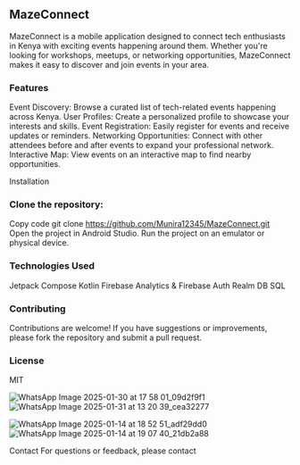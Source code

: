 
## MazeConnect
MazeConnect is a mobile application designed to connect tech enthusiasts in Kenya with exciting events happening around them. Whether you're looking for workshops, meetups, or networking opportunities, MazeConnect makes it easy to discover and join events in your area.

### Features
Event Discovery: Browse a curated list of tech-related events happening across Kenya.
User Profiles: Create a personalized profile to showcase your interests and skills.
Event Registration: Easily register for events and receive updates or reminders.
Networking Opportunities: Connect with other attendees before and after events to expand your professional network.
Interactive Map: View events on an interactive map to find nearby opportunities.

Installation
### Clone the repository:

Copy code
git clone https://github.com/Munira12345/MazeConnect.git
Open the project in Android Studio.
Run the project on an emulator or physical device.

### Technologies Used
Jetpack Compose
Kotlin
Firebase Analytics & Firebase Auth
Realm DB 
SQL 

### Contributing
Contributions are welcome! If you have suggestions or improvements, please fork the repository and submit a pull request.

### License
MIT

![WhatsApp Image 2025-01-30 at 17 58 01_09d2f9f1](https://github.com/user-attachments/assets/6d61520d-797c-4f7c-9788-3d2ec7190faf)
![WhatsApp Image 2025-01-31 at 13 20 39_cea32277](https://github.com/user-attachments/assets/54ae9784-d57c-4731-9613-bdf78822a846)


![WhatsApp Image 2025-01-14 at 18 52 51_adf29dd0](https://github.com/user-attachments/assets/91fb2354-f75f-4bb1-88d1-203edd2b2901)
![WhatsApp Image 2025-01-14 at 19 07 40_21db2a88](https://github.com/user-attachments/assets/640166ba-7ba0-4f01-b02c-22775eb5654f)






Contact
For questions or feedback, please contact
